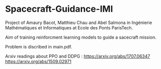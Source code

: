 # Spacecraft-Guidance-IMI

Project of Amaury Bacot, Matthieu Chau and Abel Salmona in Ingénierie Mathématiques et Informatiques at Ecole des Ponts ParisTech.

Aim of training reinforcment learning models to guide a sacecraft mission. 

Problem is discribed in main.pdf.

Arxiv readings about PPO and DDPG : 
https://arxiv.org/abs/1707.06347
https://arxiv.org/abs/1509.02971
